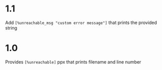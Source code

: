# 1.1

Add `[%unreachable_msg "custom error message"]` that prints the provided string

# 1.0

Provides `[%unreachable]` ppx that prints filename and line number
